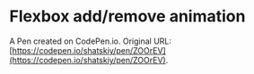 # Flexbox add/remove animation

A Pen created on CodePen.io. Original URL: [https://codepen.io/shatskiy/pen/ZOOrEV](https://codepen.io/shatskiy/pen/ZOOrEV).

